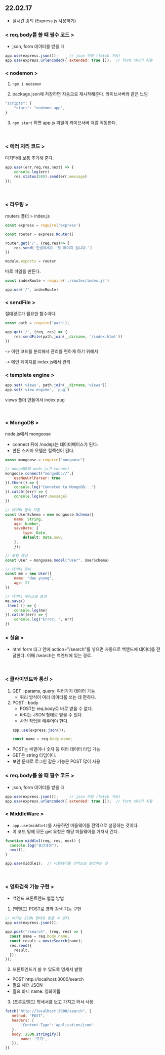 ## 22.02.17
* 실시간 강의 (Express.js 사용하기)


### < req.body를 쓸 때 필수 코드 >
* json, form 데이터를 받을 때
```js
app.use(express.json());     // json 허용 (fetch 가능)
app.use(express.urlencoded({ extended: true }));  // form 데이터 허용
```

### < nodemon >

1. ```npm i nodemon```

2. package.json에 저장하면 자동으로 재시작해준다. 라이브서버와 같은 느낌

```js
"scripts": {
    "start": "nodemon app",
}
```

3. ```npm start```
하면 app.js 파일이 라이브서버 처럼 작동한다.

<br>

### < 에러 처리 코드 >
마지막에 보통 추가해 준다.
```js
app.use((err,req,res,next) => {
    console.log(err)
    res.status(500).send(err.message)
});
```
<br>

### < 라우팅 >

routers 폴더 > index.js
```js
const express = require('express')

const router = express.Router()

router.get('/', (req,res)=> {
    res.send('안녕하세요. 첫 페이지 입니다.')
})

module.exports = router
```
따로 파일을 만든다.
```js
const indexRoute = require('./routes/index.js')

app.use('/', indexRoute)
```

### < sendFile >
절대경로가 필요한 함수이다.
```js
const path = require('path');

app.get('/', (req, res) => {
    res.sendFile(path.join(__dirname, '/index.html'))
})
```

-> 이런 코드를 분리해서 관리를 편하게 하기 위해서

-> 메인 페이지를 index.js에서 관리


### < templete engine >
```js
app.set('views', path.join(__dirname,'views'))
app.set('view engine', 'pug')
```
views 폴더 만들어서 index.pug

<br>

### < MongoDB >
node.js에서 mongoose
* connect 뒤에 /nodejs는 데이터베이스가 된다.
* 만든 스키마 모델은 컬렉션이 된다.

```js
const mongoose = require("mongoose")

// mongoDB와 node.js가 connect
mongoose.connect("mongodb://",{
    useNewUrlParser: true
}).then(() => {
    console.log("Conneted to MongoDB...")
}).catch((err) => {
    console.log(err.message)
})

// 데이터 형식 지정
const UserSchema = new mongoose.Schema({
    name: String,
    age: Number,
    saveDate: {
        type: Date,
        default: Date.now,
    },
    });

// 모델 생성 
const User = mongoose.model("User", UserSchema)

// 데이터 준비
const me = new User({
    name: "dae young",
    age: 27
})

// 데이터 베이스로 보냄
me.save()
.then( () => {
    console.log(me)
}).catch((err) => {
    console.log("Error, ", err)
})
```

### < 실습 >

* html form 태그 안에 action="/search"를 넣으면 자동으로 백엔드에 데이터를 전달한다. 이때 /search는 백엔드에 있는 경로.

<br>

### < 클라이언트와 통신 >

1. GET : params, query: 여러가지 데이터 가능 
    * 쿼리 방식이 여러 데이터를 쓰는 데 편하다.
2. POST : body
    * POST는 req.body로 바로 받을 수 없다.
    * 바디는 JSON 형태로 받을 수 있다.
    * 사전 작업을 해주어야 한다.
    ```js
    app.use(express.json());

    const name = req.body.name;
    ```
* POST는 배열이나 숫자 등 여러 데이터 타입 가능
* GET은 string 타입이다.
* 보안 문제로 로그인 같은 기능은 POST 많이 사용

### < req.body를 쓸 때 필수 코드 >
* json, form 데이터를 받을 때
```js
app.use(express.json());     // json 허용 (fetch 가능)
app.use(express.urlencoded({ extended: true }));  // form 데이터 허용
```

### < MiddleWare >
* ```app.use(middle1)```를 사용하면 미들웨어를 전역으로 설정하는 것이다.
*  이 코드 밑에 모든 get 요청은 해당 미들웨어를 거쳐서 간다.

```js 
function middle1(req, res, next) {
  console.log("중간과정");
  next();
}

app.use(middle1);  // 미들웨어를 전역으로 설정하는 것
```
<br>

### < 영화검색 기능 구현 >
* 백엔드 프론트엔드 협업 방법

1. (백엔드) POST로 영화 검색 기능 구현
```js
// 바디는 JSON 형태로 받을 수 있다.
app.use(express.json());

app.post("/search", (req, res) => {
  const name = req.body.name;
  const result = movieSearch(name);
  res.send({
    result,
  });
});
```

2. 프론트엔드가 쓸 수 있도록 명세서 발행

* POST http://localhost:3000/search
 * 필요 헤더 JSON
 * 필요 바디 name: 영화이름

 3. (프론트엔드) 명세서를 보고 가지고 와서 사용
 ```js
fetch("http://localhost:3000/search", {
    method: "POST",
    headers: {
        'Content-Type':'application/json'
    },
    body: JSON.stringify({
        name: '모가',
    }),
})
 ```